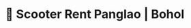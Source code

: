---
title: "🛵 Scooter Rent Panglao | Bohol"
url: /panglao/scooter-rent-panglao-bohol/
shop: motorcycle
---